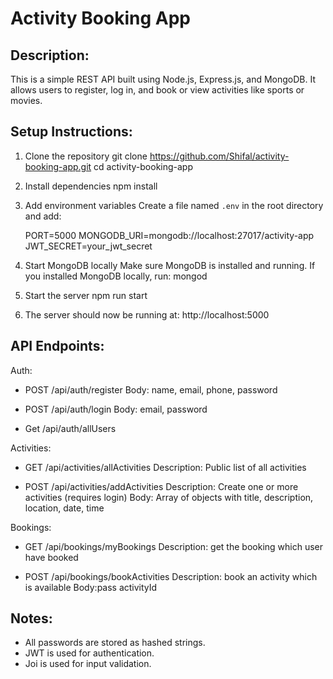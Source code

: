 Activity Booking App
=====================

Description:
------------
This is a simple REST API built using Node.js, Express.js, and MongoDB.
It allows users to register, log in, and book or view activities like sports or movies.

Setup Instructions:
-------------------

1. Clone the repository
   git clone https://github.com/Shifal/activity-booking-app.git
   cd activity-booking-app

2. Install dependencies
   npm install

3. Add environment variables
   Create a file named `.env` in the root directory and add:

   PORT=5000
   MONGODB_URI=mongodb://localhost:27017/activity-app
   JWT_SECRET=your_jwt_secret

4. Start MongoDB locally
   Make sure MongoDB is installed and running.
   If you installed MongoDB locally, run:
   mongod

5. Start the server
   npm run start

6. The server should now be running at:
   http://localhost:5000


API Endpoints:
--------------

Auth:
- POST /api/auth/register
  Body: name, email, phone, password

- POST /api/auth/login
  Body: email, password

- Get /api/auth/allUsers

Activities:
- GET /api/activities/allActivities
  Description: Public list of all activities

- POST /api/activities/addActivities
  Description: Create one or more activities (requires login)
  Body: Array of objects with title, description, location, date, time

Bookings:
- GET /api/bookings/myBookings
  Description: get the booking which user have booked

- POST /api/bookings/bookActivities
  Description: book an activity which is available
  Body:pass activityId 


Notes:
------
- All passwords are stored as hashed strings.
- JWT is used for authentication.
- Joi is used for input validation.
